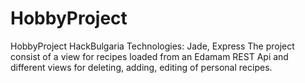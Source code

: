 # HobbyProject
HobbyProject HackBulgaria
Technologies: Jade, Express
The project consist of a view for recipes loaded from an Edamam REST Api and different views for deleting, adding, editing of personal recipes.
